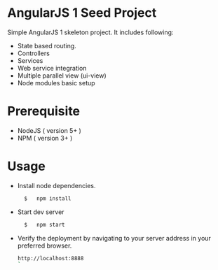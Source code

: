 # AngularJS 1 Seed Project


Simple AngularJS 1 skeleton project. It includes following: 
- State based routing.
- Controllers
- Services
- Web service integration
- Multiple parallel view (ui-view)
- Node modules basic setup


# Prerequisite

- NodeJS ( version 5+ )
- NPM ( version 3+ )


# Usage

- Install node dependencies.

  ```sh
    $   npm install
    ```
  
- Start dev server
  ```sh
    $   npm start
    ```
    
 - Verify the deployment by navigating to your server address in your preferred browser.
    ```sh
    http://localhost:8888
    `

